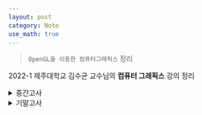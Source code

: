 ```yaml
---
layout: post
category: Note
use_math: true
---
```


> `OpenGL을 이용한 컴퓨터그래픽스` 정리

2022-1 제주대학교 김수균 교수님의 **컴퓨터 그래픽스** 강의 정리

<details>
<summary>중간고사</summary>
<div markdown="1">

## 컴퓨터 그래픽스 시스템

- 입력 -> Processor(CPU) -> Graphics Processor(GPU) -> Frame Buffer -> 모니터
- **이미지**: 2차원 이미지를 효과적으로 표현
- **모델링**: 가상 3차원 물체를 효과적으로 표현
- **렌더링**: 3차원 모델에서 2차원 이미지로 사진과 같이 사실적으로 표현
- **애니메이션**: 시간에 따른 움직임으로 자연스럽게 표현

## 필셀과 프레임 버퍼

- 래스터 방식: 그래픽스 시스엠 안에서 픽셀의 배열, 즉 래스터로 생성됨
- 각 픽셀은 영상의 한 위치나 작은 영역에 대응
- 픽셀은 Frame Buffer라고 부르는 메모리의 한 부분에 집단으로 저장

## 해상도

- 프레임 버퍼의 픽셀 수가 우리들이 볼 수 있는 영상의 상세함을 결정
- 각 픽셀의 비트 수로 정의되는 프레임 버퍼의 깊이. 즉, 정밀도가 주어진 시스템이 얼마나 많은 색을 표현할 수 있는지 결정함

## 래스터화 혹은 주사변화

- 응용 프로그램에 의하여 픽셀에 관한 정보를 처리하여 프레임 버퍼에 저장시키는 것

## OpenGL의 특징

- 그래픽스 하드웨어에 대한 소프트웨어 인터페이스
- 플랫폼에 독립적
- 다양한 그래픽스 기능을 지원하여 응용 소프트웨어 개발 용이
- OpenGL 가속 하드웨어는 셰이딩 언어를 하드웨어적으로 가속하는 기능 제공

## 그래픽스 파이프라인

- PC 메모리에 있는 프로그램과 데이터
- 그래픽스 파이프라인 구조
  - 정점 처리
  - 클리핑과 기본요소로 조립(선분, 다각형, 곡선과 곡면)
  - 래스터화
  - 단편 처리
- 응용프로그램 -> 정점 처리 -> 클리핑과 기본요소로 조립 -> 래스터화 -> 단편 처리 -> 디스플레이

## 윈도우 GDI

- 그래픽의 출력 담당
- 프린터에 프린트하는 기능도 담당

## 창 800x600변환

```c++
BOOL InitInstance(HINSTANCE hInstance, int nCmdShow){
HWND hWnd = CreateWindowW(szWindowClass, szTitle, WS_OVERLAPPEDWINDOW,
      CW_USEDEFAULT, 0, 800, 600, nullptr, nullptr, hInstance, nullptr);
}
```

## 유효화

- 윈도우의 클리아언트 영역을 훼손하면, 윈도우는 WM_PAINT 메시지를 응용 프로그램으로 보냄
- 프로그램은 윈도우에게 그 메시지를 받아서 처리했다는 것을 알려야 함
- 윈도우에게 알리는 과정을 사각형을 유효화 한다고 함

## WM_PAINT

### BeginPaint() ... EndPaint()

- 장점: 자동으로 유효화 수행
- 단점: 무효사각형을 나타내는 rcPaint 속성을 가지고 있으며, 윈도우의 클리핑 영역 외부에는 어떤 것도 그릴 수 없음
  - 그리고 싶다면 rcPaint를 다시 정의해야 함

### GetDC() ... ReleaseDC()

- 장점: 클리핑 사각형을 전체 클라이언트 영역이 됨. 따라서 클라이언트 영역을 그리기 위해 매번 무효 사각형을 정의할 필요가 없음
- 단점: 무효 사각형을 유효화하기 위해 직접 ValidateRect()를 호출
  - 윈도우는 유효화가 이루어지지 않으면 계속 WM_PAINT 메시지를 보냄

## 무효사각형(Invalid Rectangle)

- 다시 그릴 필요가 없는 유일한 영역
- InvalidateRect()함수는 클라이언트 영역의 임의의 부분만 그림

```c++
case WM_SIZE:
        GetClientRect(hWnd, &clientRect);
        Resize(clientRect.right, clientRect.bottom);
        InvalidateRect(hWnd, NULL, false);
        //(무효화할 윈도우 핸들/ 무효화할 사각형 영역 포인터/BeginPaint()를 위해 플래그 지움)

        break;
```

## ValidateRect 역할

- InvalidateRect의 반대
- 무효화된 영역을 유효화시켜 WM_PAINT 메시지가 발생하는 것을 막는데 사용함
- WM_PAINT에서 BeginPaint 함수를 사용하지 않으면 WM_PAINT 메시지가 계속 발생하여 무의미하게 CPU를 사용하는 문제가 발생
  - ValidateRect을 이용해 해결함

## bSetupPixelFormat()

- OpenGL에서 사용하기 위하여 GDI에서 제공하는 화소형식을 적절히 지정해야 함

```c++
bool bSetupPixelFormat(HDC hdc)
{
    PIXELFORMATDESCRIPTOR pfd;
    int pixelformat;

    pfd.nSize = sizeof(PIXELFORMATDESCRIPTOR);
    pfd.nVersion = 1;
    pfd.dwFlags = PFD_DRAW_TO_WINDOW | PFD_SUPPORT_OPENGL | PFD_DOUBLEBUFFER;
    pfd.dwLayerMask = PFD_MAIN_PLANE;
    pfd.iPixelType = PFD_TYPE_RGBA;
    pfd.cColorBits = 24;
    pfd.cDepthBits = 16;
    pfd.cAccumBits = 0;
    pfd.cStencilBits = 0;

    if ((pixelformat = ChoosePixelFormat(hdc, &pfd)) == 0) {
        MessageBox(NULL, "ChoosePixelFormat() failed!!!", "Error", MB_OK | MB_ICONERROR);
        return false;
    }

    if (SetPixelFormat(hdc, pixelformat, &pfd) == false) {
        MessageBox(NULL, "SetPixelFormat() failed!!!", "Error", MB_OK | MB_ICONERROR);
        return false;
    }

    return true;
}
```

## The Window Procedure

```c++
//
//  함수: WndProc(HWND, UINT, WPARAM, LPARAM)
//
//  용도: 주 창의 메시지를 처리합니다.
//
//  WM_COMMAND  - 애플리케이션 메뉴를 처리합니다.
//  WM_PAINT    - 주 창을 그립니다.
//  WM_DESTROY  - 종료 메시지를 게시하고 반환합니다.
//
//
LRESULT CALLBACK WndProc(HWND hWnd, UINT message, WPARAM wParam, LPARAM lParam)
{
    RECT clientRect;
    switch (message)
    {
    case WM_CREATE:
        // Initialize for the OpenGL rendering
        hDeviceContext = GetDC(hWnd);
        if (!bSetupPixelFormat(hDeviceContext)) {
            MessageBox(hWnd, "Error in setting up pixel format for OpenGL", "Error", MB_OK | MB_ICONERROR);
            DestroyWindow(hWnd);
        }
        hRenderingContext = wglCreateContext(hDeviceContext);
        wglMakeCurrent(hDeviceContext, hRenderingContext);
        break;

    case WM_SIZE:
        GetClientRect(hWnd, &clientRect);
        Resize(clientRect.right, clientRect.bottom);
        InvalidateRect(hWnd, NULL, false);

        break;
        /*
    case WM_COMMAND:
        {
            int wmId = LOWORD(wParam);
            // 메뉴 선택을 구문 분석합니다:
            switch (wmId)
            {
            case IDM_ABOUT:
                DialogBox(hInst, MAKEINTRESOURCE(IDD_ABOUTBOX), hWnd, About);
                break;
            case IDM_EXIT:
                DestroyWindow(hWnd);
                break;
            default:
                return DefWindowProc(hWnd, message, wParam, lParam);
            }
        }
        break;
        */
    case WM_PAINT:
    {
        DrawScene(hDeviceContext);
        ValidateRect(hWnd, NULL);

        /*
            PAINTSTRUCT ps;
            HDC hdc = BeginPaint(hWnd, &ps);
            // TODO: 여기에 hdc를 사용하는 그리기 코드를 추가합니다...
            EndPaint(hWnd, &ps);
            */
    }
    break;
    case WM_DESTROY:
        // Destroy all about OpenGL
        if (hRenderingContext)
            wglDeleteContext(hRenderingContext);
        if (hDeviceContext)
            ReleaseDC(hWnd, hDeviceContext);
        PostQuitMessage(0);
        break;
    default:
        return DefWindowProc(hWnd, message, wParam, lParam);
    }
    return 0;
}
```

## 가상 키 사용

```c++
case WM_KEYDOWN:
            switch (wParam)
            {
                case VK_LEFT:
                    // Process the LEFT ARROW key.
                    break;
                case VK_RIGHT:
                    // Process the RIGHT ARROW key.
                    break;
                case VK_UP:
                    // Process the UP ARROW key.
                    break;
                case VK_DOWN:
                    // Process the DOWN ARROW key.
                    break;
                // Process other non-character keystrokes.
                default:
                    break;
            }
```

## 속성

- 기하학적 primitve를 렌더링하는 방법을 결정하는 속성(물체들의 외형)
  - 컬러(points, lines, polygons)
  - 사이즈와 너비(points, lines)
  - 스티플 패턴(lines, polygons)
  - 폴리곤 모드(Polygon mode)

![example](https://math.hws.edu/eck/cs424/notes2013/images/06/gl-primitives.png){:.ioda}

## POLYGON

- Loop로 닫혀 있지만, 내부가 있는 물체

```c++
glColor3f(1.0f, 0.0f, 0.0f);
glBegin(GL_POLYGON);
    glVertex2f(0, 0);
    glVertex2f(0, 100);
    glVertex2f(100, 100);
    glVertex2f(100, 0);
glEnd();
```

## POINTS

```c++
glPointSize(5.0f)
glBegin(GL_POINTS);
    glColor3f(1.0f, 0.0f, 0.0f);
    glVertex2f(100, 100);
    glColor3f(1.0f, 0.0f, 0.0f);
    glVertex2f(100, 200);
    glColor3f(1.0f, 0.0f, 0.0f);
    glVertex2f(200, 200);
    glColor3f(1.0f, 0.0f, 0.0f);
    glVertex2f(200, 100);
glEnd(); // 점 4개 출력
```

## LINES

```c++
glLineWidth(5.0f)
glBegin(GL_LINES);
    glColor3f(1.0f, 0.0f, 0.0f);
    glVertex2f(100, 100);
    glColor3f(0.0f, 1.0f, 0.0f);
    glVertex2f(100, 200);
    glColor3f(0.0f, 0.0f, 1.0f);
    glVertex2f(200, 200);
    glColor3f(0.0f, 0.0f, 0.0f);
    glVertex2f(200, 100);
glEnd(); // 그라데이션 색상의 선 2개 출력
```

## LINE STRIP

```c++
glLineWidth(5.0f)
glBegin(GL_LINE_STRIP);
    glColor3f(1.0f, 0.0f, 0.0f);
    glVertex2f(100, 100);
    glColor3f(0.0f, 1.0f, 0.0f);
    glVertex2f(100, 200);
    glColor3f(0.0f, 0.0f, 1.0f);
    glVertex2f(200, 200);
    glColor3f(0.0f, 0.0f, 0.0f);
    glVertex2f(200, 100);
glEnd(); // 그라데이션 색상의 ㄷ 오른쪽으로 돌린 모양 출력
```

## LINE LOOP

```c++
glLineWidth(5.0f)
glBegin(GL_LINE_LOOP);
    glColor3f(1.0f, 0.0f, 0.0f);
    glVertex2f(100, 100);
    glColor3f(0.0f, 1.0f, 0.0f);
    glVertex2f(100, 200);
    glColor3f(0.0f, 0.0f, 1.0f);
    glVertex2f(200, 200);
    glColor3f(0.0f, 0.0f, 0.0f);
    glVertex2f(200, 100);
glEnd(); // 그라데이션 색상의 ㅁ 출력
```

## LINE STIPPLE

```c++
glEnable(GL_LINE_STIPPLE);
glLineWidth(5.0f)
glLineStipple(3, 0xcccc)
glBegin(GL_LINE_LOOP);
    glColor3f(1.0f, 0.0f, 0.0f);
    glVertex2f(100, 100);
    glColor3f(0.0f, 1.0f, 0.0f);
    glVertex2f(100, 200);
    glColor3f(0.0f, 0.0f, 1.0f);
    glVertex2f(200, 200);
    glColor3f(0.0f, 0.0f, 0.0f);
    glVertex2f(200, 100);
glEnd();
glDisable(GL_LINE_STIPPLE) // 펀칭되어있는 ㅁ 출력
```

## 연습문제

```c++
glColor3f(0.0f, 0.0f, 0.0f);
   glLineStipple(3, 0x1C47);
   glLineWidth(5);
      glEnable(GL_LINE_STIPPLE);
      glBegin(GL_LINES);
        glVertex2f(100, 200);
        glVertex2f(200, 200);
      glEnd();
      glDisable(GL_LINE_STIPPLE);
```

## TRIANGLES

```c++
glBegin(GL_TRIANGLES);
    glColor3f(1.0f, 0.0f, 0.0f);
    glVertex2f(100, 100);
    glColor3f(0.0f, 1.0f, 0.0f);
    glVertex2f(100, 200);
    glColor3f(0.0f, 0.0f, 1.0f);
    glVertex2f(200, 200);
    glColor3f(0.0f, 0.0f, 0.0f);
    glVertex2f(200, 100);
glEnd(); // 그라데이션 색상의 삼각형 출력
```

## TRIANGLES STRIP

```c++
glBegin(GL_TRIANGLE_STRIP);
    glColor3f(1.0f, 0.0f, 0.0f);
    glVertex2f(100, 100);
    glColor3f(0.0f, 1.0f, 0.0f);
    glVertex2f(100, 200);
    glColor3f(0.0f, 0.0f, 1.0f);
    glVertex2f(200, 200);
    glColor3f(0.0f, 0.0f, 0.0f);
    glVertex2f(200, 100);
glEnd(); // 그라데이션 색상의 삼각형 2개 출력
```

처음 세 개 정점으로 삼각형을 그린 뒤, 정점이 추가 될 떄마다 삼각형을 직전 두 개 정점과 연결하여 삼각형 추가

## TRIANGLES FAN

```c++
glBegin(GL_TRIANGLE_FAN);
    glColor3f(1.0f, 0.0f, 0.0f);
    glVertex2f(100, 100);
    glColor3f(0.0f, 1.0f, 0.0f);
    glVertex2f(100, 200);
    glColor3f(0.0f, 0.0f, 1.0f);
    glVertex2f(200, 200);
    glColor3f(0.0f, 0.0f, 0.0f);
    glVertex2f(200, 100);
glEnd(); // 그라데이션 색상의 사각형 출력
```

## Attribute

## OpenGL 카메라

- -z 방향을 가리키는 세계공간의 원점에 카메라를 배치함
- 기본 관측 공간: 한 변의 길이가 2인 원점 중앙에 있는 상자
- 지역좌표(모델좌표): 피사체
- 세계좌표(월드좌표): 무엇을 기준으로 이동, 회전할까
- 쉐이딩: 피사체들이 입거나 가지고 있는 색

```c++
gluLookAt(viewer[0], viewer[1], viewer[2], 0.0, 0.0, 0.0, 0.0, 1.0, 0.0);
glRotatef(theta, 1.0f, 0.0f, 0.0f);
///
gluLookAt(2.0, 2.0, 2.0, 0.0, 0.0, 0.0, 0.0, 1.0, 0.0); // 3차원으로 만들어 줌
``
```

## OpenGL에서 초기 카메라

- 객체 프레임의 원점에 놓임
- -z축의 음수방향을 향함
- 직교관측으로 설정됨
- 기본 투영면은 z=0인 면이고, 투영방향은 z축과 나란한다

## 관측(Viewing)

- 투영 행렬에 의해 수행된다.
- 먼저, 행렬 모드를 설정 -> 단위 행렬 -> 투영 행렬
- 관측의 기본 요소
  - 객체: 영상생성 과정이나 관측자와 관계없이 공간에 존재
  - 관측자: 물체의 영상을 형성하는 것
  - 투영선
  - 투영면
- 투영 중심
  - COP가 유한한 경우: 투시 관측
  - COP가 무한한 경우: 평행 관측

## 뷰포트(Viewports)

- 디스플레이 윈도우의 직사각형 영역
- 뷰 사각형과 윈도우 사각형의 종횡비가 일치하지 않아, 왜곡현상 발생 가능

## 종횡비 유지

```c++
void Resize(int width, int height)
{
    glMatrixMode(GL_PROJECTION);
    glLoadIdentity();

    glViewport(0, 0, width, height);

    if (width <= height)
        glOrtho(-2.0, 2.0, -2.0 * (GLfloat)height / (GLfloat)width,
            2.0 * (GLfloat)height / (GLfloat)width, 1.0, 10.0);

    else
        glOrtho(-2.0 * (GLfloat)width / (GLfloat)height,
            2.0 * (GLfloat)width / (GLfloat)height, -2.0, 2.0, 1.0, 10.0);

    return;

}
```

## 투영

- 3차원 객체가 2차원 객체로 변환되는 과정
- 모델 좌표계, 전역 죄표계, 시점 좌표계를 순차적으로 거친 다각형 정점 좌표를 2차원 투영면에 사상시키는 과정
- 시선: 물체 곳곳을 향함
- 시선: 초점을 향함
- 관찰자 위치: 투영 중심 = 시점 좌표계 원점
- 투시 투영: glFrustum, gluPerspective(시야각 y축)
- 직교 투영: glOrtho
- 축측 세 각이 모두 같으면 등각 투영, 두 각이 같으면 이각 투영, 모두 다르면 삼각 투상

## 클리핑

- 투영은 보이는 범위를 제한하기도 한다. 3차원 공간에 그려진 물체라고 해서 모두 다 보여야 하는 것은 아니며 그 중 필요한 범위를 설정하여 일부만 표시한다. 보이는 영역을 잘라내는 것을 클리핑

## 평행 투영

- 시점이 물체로부터 무한대의 거리에 있다고 간주
  - 투영선이 평행
  - 원래 물체의 평행선은 투영 후에도 평행
  - 시점과의 거리에 무관하게 같은 길이의 물체는 같은 길이로 투영

## 직교 투영

- 투영선이 반드시 투영면과 직교

```c++
glMatrixMode(GL_PROJECTION);
glLoadIdentity( );
glOrtho(left, right, bottom, top, near, far);
// near < far, 양수 음수 모두 가능
```

```c++
if (width <= height)
        glOrtho(-2.0, 2.0, -2.0 * (GLfloat)height / (GLfloat)width,
            2.0 * (GLfloat)height / (GLfloat)width, 1.0, 10.0);

    else
        glOrtho(-2.0 * (GLfloat)width / (GLfloat)height,
            2.0 * (GLfloat)width / (GLfloat)height, -2.0, 2.0, 1.0, 10.0);
```

## 다중 관측 직교 투영

- 여러 개의 투영면을 만드는데, 각각은 객체의 주면 중 하나와 평행하다.
- 일반적으로 세 개의 관측(전면, 상면, 우측면 등)을 표시한다.
- 거리와 각이 모두 보존되고 거리와 모양의 왜곡이 없음

## 축측 투영

- 투영선은 투영면에 수직이지만, 투영면은 객체에 대한 어떠한 방향에도 존재할 수 있다.
  - **등축 투영**: 만일 투영면이 삼각형 객체의 모서리에서 만나는 세 개의 주면에 대해서 대칭으로 놓여짐
  - **이축 투영**: 투영면이 두 개의 주면이 대칭되도록 놓여짐
  - **삼축 투영**: 일반적인 경우

## 경사 투영

- 투영면에 평행한 면들에 대해서만 각이 유지됨

## 투시 투영

- 투영면에서 멀리 떨어져 있는 객체는 작게, 가까운 거리에 있는 객체는 상대적으로 크게 투영
  - 시점이 물체로부터 유한한 거리가에 있다고 간주
  - 투영선이 시점에서 출발하여 방사선 모양으로 퍼져감
  - 카메라나 사람의 눈이 물체를 포착하는 방법

```c++
glMatrixMode(GL_PROJECTION);
glLoadIdentity( );
glFrustum(left, right, bottom, top, near, far);
// near과 far은 항상 양수!!
```

```c++
if (width <= height)
        glFrustum(-2.0, 2.0, -2.0 * (GLfloat)height / (GLfloat)width,
            2.0 * (GLfloat)height / (GLfloat)width, 1.0, 10.0);

    else
        glFrustum(-2.0 * (GLfloat)width / (GLfloat)height,
            2.0 * (GLfloat)width / (GLfloat)height, -2.0, 2.0, 1.0, 10.0);
```

```c++
glMatrixMode(GL_PROJECTION);
glLoadIdentity( );
gluPerspective(fovy, aspect, near, far);
// fovy: y축 방향으로 시야각
// 종횡비 = width / height
```

```c++
gluPerspective(90, (GLdouble)width / (GLdouble)height, 1.0, 10.0);
```

## 원근감

- 동일한 크기의 물체라도 시점으로부터 멀리 있는 것은 작게 보이고 가까운 것은 크게 보임
- 일점, 이점, 삼점 투시 관측의 차이는 객체의 세가지 주 방향 가운데 얼마나 많은 방향이 투영면에 평행한 가에 있음
- 삼점 투시의 겨웅 세 개의 주 방향에 평행한 모든 직선들은 세 개의 소실점에서 만남

## 소실점

- 투시 투영 결과 평행선이 만나는 점

## 투시투영변환

- 직선->직선 / 평면->평면
- 물체 정점간의 거리에 대한 축소율이 달라짐

## 등축

- 3차원 물체를 평면 상에 표현하기 위한 방법의 일종으로 x, y, z세 좌표푹이 서로 이루는 각도가 모두 같거나 120도를 이루는 특성

## 시야각

- 카메라의 시야각 안에 들어오는 물체만 이미지로 나타남

## 뷰 볼륨

- 장면으로 잘라내는 공간
- frustum - 잘려진 피라미드

## 그림자 폴리곤

- 과정을 (x1, y1, z1)에 위치
- (-x1, -y1, -z1)만큼 평행 이동
- 원점 중심으로 투시 투영
- 다시 (x1, y1, z1)만큼 평행 이동

```c++
//shadow Polygon 변수 추가
GLfloat light_pos[3] = { -1.0f, 10.0f, -1.0f };
void Quad_NC(int a, int b, int c, int d);
```

```c++
GLfloat m[16];
    for (int i = 0; i < 16; i++) m[i] = 0.0f;
    m[0] = m[5] = m[10] = 1.0f;
    m[7] = -1.0f / light_pos[1];

    glPushMatrix();
    glTranslatef(0.0f, -1.5f, 0.0f);
    glTranslatef(light_pos[0], light_pos[1], light_pos[2]);
    glMultMatrixf(m);
    glTranslatef(-light_pos[0], -light_pos[1], -light_pos[2]);


    glColor3f(0.5f, 0.5f, 0.5f);
    glBegin(GL_QUADS);
    Quad_NC(0, 3, 2, 1);
    Quad_NC(1, 2, 6, 5);
    Quad_NC(2, 3, 7, 6);
    Quad_NC(3, 0, 4, 7);
    Quad_NC(4, 5, 6, 7);
    Quad_NC(5, 4, 0, 1);
    glEnd();
    glPopMatrix();
```

</div>
</details>

<details>
<summary>기말고사</summary>
<div markdown="1">

## Basic Elements

보다 정교한 물체를 만들 수 이쓴 최소 기본 요소 조합

- Points : 공간에서의 위치
- Scalars : 두 점 사이의 거리를 측정
- Vectors : 크기와 방향이 있는 모든 양

## 변환

한 점 또는 벡터를 다른 점 또는 벡터로 매핑 시키는 것

## 이동

객체를 구성하는 각 점을 동일한 양만큼 이동

## 회전

주어진 회전축과 기준점에 대해 반시계 방향으로 회전

## 신축(확대/축소)

원점을 기준으로 크기 인자만큼 물체의 크기를 늘이거나 또는 줄임

- uniform : 각 축 방향으로 동일한 비율로 신축
- 필요한 요소: 기준점, 방향, 크기
- 반사: 신축의 크기가 음수

## 좌표계

- 직교 좌표계 : 2차원에서 어떤 위치를 나타낼 때 사용 -> 회전 표시 안됨
- 극좌표계 : 2차원에서 임의의 점을 r과 θ 로 표시 (r, θ)
  - 각도: 동일한 기점을 갖는 두 개의 반직선이 벌어지는 정도
  - 라디안: 점선으로 나타낸 두 반직선 사이의 곡선 부분의 길이는 두 반직선 사이를 라디안으로 나타낸 각도임
  - 회전의 필요한 요소
    - 기준점(고정점): 회전에 의해 위치가 변하지 않는 점
    - 회전각 : 양수(오른손 좌표계에서는 반시계 방향)
    - 3D에서 회전축 : 회전에 의해 축 위에 있는 점들의 위치는 변하지 않음
- 등차좌표계
  - frame : 기저벡터와 참조점(원점)을 포함하는 것
  - Homogeneous coordinates
    - Hardware pipeline은 4차원 표현으로 작동함
    - For orthographic viewing, 벡터에 대해 w=0을 유지하고, 점에 대해 w=1을 유지함
    - For perspective viewing, 투시 분활이 필요함

## OpenGL에서 변환 행렬

- CTM : 모든 꼭지점에 적용될 행렬
  - 렌더링 파이프라인의 일부
  - 행렬 모드: Model-view와 projection 행렬
    ![same](./image/same.jpg)

## OpenGL에서 변환 행렬 - 예제

- 필요한 요소
  - 기준점: (4,5,6)
  - 회전 각: 45도
  - 회전축: 원점에서 점(1,2,3)을 지나는 벡터

```C++
glMatrixMode(GL_MODELVIWE);
glLoadIdentity( );
glTranslatef(4.0, 5.0, 6.0);
glRotatef(45.0, 1.0, 2.0, 3.0);
glTranslatef(-4.0, -5.0, -6.0);
```

```c++
float theta[3] = { 0.0f, 0.0f, 0.0f };
int axis = 1;
void display(void){
    glClearColor(1.0f, 1.0f, 1.0f, 1.0f);
    glClear(GL_COLOR_BUFFER_BIT | GL_DEPTH_BUFFER_BIT);
    glMatrixMode(GL_MODELVIEW);
    glLoadIdentity();
    glRotatef(theta[0], 1.0, 0.0, 0.0);
    glRotatef(theta[1], 0.0, 1.0, 0.0);
    glRotatef(theta[2], 0.0, 0.0, 1.0);
    colorcube();
    SwapBuffers();
}
```

## 사원수

애니메이션의 부드러운 회전을 구현하기 위해 오힐러 회전 행렬을 대신 사용되는 복소수로서, 하나의 실수부와 세 개의 허수부를 갖는 수를 무엇이라 부르는가

## 사원수와 3D 회전

- 문제점
  - 3차원에서는 원점을 중심으로 회전을 지정하기 위해서는 벡터값인 회전축 방향과 스칼라 값인 회전각 모두를 지정해야하기 때문에 매우 복잡함
- 해결책 : 사원수를 이용해서 해결 가능

## 로봇팔 예제

```c++
void DrawScene(HDC MyDC)
{
    glEnable(GL_DEPTH_TEST);

    glClearColor(1.0f, 1.0f, 1.0f, 1.0f);
    glClear(GL_COLOR_BUFFER_BIT | GL_DEPTH_BUFFER_BIT );
    glMatrixMode(GL_MODELVIEW);
    glLoadIdentity();

    gluLookAt(2.0f, 2.0f, 2.0f, 0.0f, 0.0f, 0.0f, 0.0f, 1.0f, 0.0f);

    //행렬 직접 설정 ------------
    // math.h 헤더 사용
    //GLfloat m[16];
    //for (int i = 0; i < 16; i++) m[i] = 0.0f;
    //m[0] = m[5] = m[10] = m[15] = 1.0f;
    //m[4] = 1.0f / tanf(60 / 180.f * 3.14159265);
    //glMultMatrixf(m);
    //------------------------------
    //glPushMatrix();
    //glTranslatef(0.0f, -1.0f, 0.0f);
    //
    //glColor3f(1.0f, 0.0f, 0.0f);
    //glutWireTetrahedron();
    //glPopMatrix();
    //glTranslatef(0.0f, 1.0f, 0.0f);
    //
    //glColor3f(0.0f, 1.0f, 0.0f);
    //glutWireCube(0.5);

    //회전을 위해 glRotatef을 추가, 팔 각각에 모두 추가
    glTranslatef(0.0f, -1.0f, 0.0f);
    glRotatef(baseAngle, 0.0f, 1.0f, 0.0f);
    BaseArm();
    glRotatef(lowAngle, 0.0f, 0.0f, 1.0f);
    glTranslatef(0.0f, 0.4f, 0.0f);

    LowerArm();
    glTranslatef(0.0f, 1.0f, 0.0f);
    glRotatef(upperAngle, 1.0f, 0.0f, 0.0f);

    UpperArm();
    SwapBuffers(MyDC);
    return;
}

void BaseArm(void)
{
    glPushMatrix();
    glColor3f(1.0f, 0.0f, 0.0f);
    glRotatef(-90.0f, 1.0f, 0.0f, 0.0f);
    gluCylinder(p0bj, 0.5, 0.5, 0.3, 20, 1);
    glPopMatrix();

    return;
}

void LowerArm(void)
{
    glPushMatrix();
    glColor3f(0.0f, 1.0f, 0.0f);
    glTranslatef(0.0f, 0.5f, 0.0f);
    glScalef(0.2f, 1.0f, 0.2f);
    glutWireCube(1.0);
    glPopMatrix();

    return;
}

void UpperArm(void)
{
    glPushMatrix();
    glColor3f(0.0f, 0.0f, 1.0f);
    glTranslatef(0.0f, 0.4f, 0.0f);
    glScalef(0.2f, 0.8f, 0.2f);
    glutWireCube(1.0);
    glPopMatrix();

    return;
}
```

## GL의 모델변환

- 후위 곱셈
  - 세계 좌표계를 기준으로 하는 모델 좌표계의 변환

## glPushMatrix() and glPopMatrix()

변환 수행 후 실행 전과 동일한 상태로 복귀

## 렌더링

- 각 필셀에 채워질 색상을 정하는 과정
- 빛과 반사되는 면 사이에 발생하는 여러 종류의 상호작용에 의해 색상 결정

## 음영 = 그늘

## 조명의 종류

- 주변광 : 균일하게 비추어지는 조명
  - 과정이 반복되면서 광원의 위치 및 수와는 상관없이 어느 정도 균일한 조명이 됨
  - 주변 조명에 의한 산란 반사
- 점 광원 : 모든 방향으로 동일한 양의 빛을 방출
  - GL_CONSTANT_ATTENUATION (default: 1)
  - GL_LINEAR_ATTENUATION (default: 0)
  - GL_QUADRATIC_ATTENUATION (default: 0)
- 원거리 광원 방향성광원 : 무한한 거리이ㅔ 있는 점 광원 -> 벡터가 변하지 않음
  - 거리에 따른 감쇄 현상 없음
  - GL_POSITION, GL_DIFFUSE, GL_SPECULAR, GL_AMBIENT
- 스포트 광원 : 방향과 범위 각을 갖는 점 광원
  - 감쇄현상, 중앙에 집중되고 주변으로 갈수록 줄어듦
  - GL_SPOT_DIRECTION, GL_SPOT_CUTOFF, GL_SPOT_EXPONENT
- Glfloat position(x, y, z, a)
  - a = 0 : 무한대의 위치에 놓음
  - a = 1 : 지정된 좌표에 위치

## 표면의 성질

- 산란반사 : 반사되는 빛을 모든 방향으로 보냄
  - 빛의 반사량: 입사 광선의 각도에 따라 달라짐, 코사인 법칙
- 거울반사 : 반사되는 빛을 일정 방향의 범위 각 안으로 보냄

  - 빛의 반사량 : 입사 광선과 시점(카메라) 사이의 각에 따라 달라짐
    ![spec](./image/specsd.jpg)
  - Phong model: Shininess 계수
    - 100 < < 200 : 광택이 많은 표면
    - 1 ≤ < 100 : 광택이 없는 표면

- 투과: 굴절
  ![refl](./image/refl.jpg)

## 예제

```c++
void DrawScene(HDC MyDC)
{
    glEnable(GL_DEPTH_TEST);

    glClearColor(1.0f, 1.0f, 1.0f, 1.0f);
    glClear(GL_COLOR_BUFFER_BIT | GL_DEPTH_BUFFER_BIT );
    glMatrixMode(GL_MODELVIEW);
    glLoadIdentity();

    gluLookAt(2.0f, 2.0f, 2.0f, 0.0f, 0.0f, 0.0f, 0.0f, 1.0f, 0.0f);
    glEnable(GL_LIGHTING);
    glEnable(GL_LIGHT0);

    //GLfloat position0[] = { 2.0f, 0.0f, 0.0f, 1.0f };
    //GLfloat diffuse0[] = { 1.0f, 0.0f, 0.0f, 1.0f };
    //GLfloat specular0[] = { 1.0f, 1.0f, 1.0f, 1.0f };
    //GLfloat ambient0[] = { 0.1f, 0.1f, 0.1f, 0.1f };
    //
    //glLightfv(GL_LIGHT0, GL_POSITION, position0);
    //glLightfv(GL_LIGHT0, GL_DIFFUSE, diffuse0);
    //glLightfv(GL_LIGHT0, GL_SPECULAR, specular0);
    //glLightfv(GL_LIGHT0, GL_AMBIENT, ambient0);
    //
    ////감쇄현상
    ////glLightf(GL_LIGHT0, GL_CONSTANT_ATTENUATION, 2.0f);
    ////glLightf(GL_LIGHT0, GL_LINEAR_ATTENUATION, 0.2f);
    ////glLightf(GL_LIGHT0, GL_QUADRATIC_ATTENUATION, 0.1f);
    //
    ////스포트라이트
    //GLfloat direction0[] = { -1.0f, 0.5f, 0.0f };
    //glLightfv(GL_LIGHT0, GL_SPOT_DIRECTION, direction0);
    //glLightf(GL_LIGHT0, GL_SPOT_CUTOFF, 30.0f);
    //glLightf(GL_LIGHT0, GL_SPOT_EXPONENT, 20.0f);
    //
    ////조명 추가
    //glEnable(GL_LIGHT1);
    //
    //GLfloat position1[] = { 0.0f, 1.0f, 0.0f, 0.0f };
    //GLfloat diffuse1[] = { 0.0f, 0.0f, 1.0f, 1.0f }; //난반사
    //GLfloat specular1[] = { 1.0f, 1.0f, 1.0f, 1.0f };
    //GLfloat ambient1[] = { 0.1f, 0.1f, 0.1f, 0.1f };
    //
    //glLightfv(GL_LIGHT1, GL_POSITION, position1);
    //glLightfv(GL_LIGHT1, GL_DIFFUSE, diffuse1);
    //glLightfv(GL_LIGHT1, GL_SPECULAR, specular1);
    //glLightfv(GL_LIGHT1, GL_AMBIENT, ambient1);
    //
    //glMultMatrixd(trball.rMat);
    //
    //glColor3f(1.0f, 0.0f, 0.0f);
    ////glutWireTeapot(1.0);
    //glutSolidTeapot(1.0);

    if (PS) {
        DireactionalLight(PS);
    }
    else if (DS) {
        PointLight(DS);
    }
    else if (SS) {
        SpotLight(SS);
    }
    else if (MS) {
        MultipleLight(MS);
    }
    glMultMatrixd(trball.rMat);
    glColor3f(1.0f, 0.0f, 0.0f);
    glutSolidTeapot(1.0);
    // glutWireTeapot(1.0);


    SwapBuffers(MyDC);

    return;
}
void DireactionalLight(bool DS)
{
    if (DS)
    {
        GLfloat position0[] = { 0.0f, 1.0f, 0.0f, 0.0f };
        GLfloat diffuse0[] = { 0.0f, 0.0f, 1.0f, 1.0f };
        GLfloat specular0[] = { 1.0f, 1.0f, 1.0f, 1.0f };
        GLfloat ambient0[] = { 0.1f, 0.1f, 0.1f, 0.1f };

        glLightfv(GL_LIGHT0, GL_POSITION, position0);
        glLightfv(GL_LIGHT0, GL_DIFFUSE, diffuse0);
        glLightfv(GL_LIGHT0, GL_SPECULAR, specular0);
        glLightfv(GL_LIGHT0, GL_AMBIENT, ambient0);
    }
}
void PointLight(bool PS)
{
    if (PS)
    {
        GLfloat position0[] = { 2.0f, 0.0f, 0.0f, 1.0f };
        GLfloat diffuse0[] = { 1.0f, 0.0f, 0.0f, 1.0f };
        GLfloat specular0[] = { 1.0f, 1.0f, 1.0f, 1.0f };
        GLfloat ambient0[] = { 0.1f, 0.1f, 0.1f, 0.1f };

        glLightfv(GL_LIGHT0, GL_POSITION, position0);
        glLightfv(GL_LIGHT0, GL_DIFFUSE, diffuse0);
        glLightfv(GL_LIGHT0, GL_SPECULAR, specular0);
        glLightfv(GL_LIGHT0, GL_AMBIENT, ambient0);

        glLightf(GL_LIGHT0, GL_CONSTANT_ATTENUATION, 2.0f);
        glLightf(GL_LIGHT0, GL_LINEAR_ATTENUATION, 0.2f);
        glLightf(GL_LIGHT0, GL_QUADRATIC_ATTENUATION, 0.1f);
    }

}
void SpotLight(bool SS)
{
    if (SS)
    {
        GLfloat position0[] = { 0.0f, 0.0f, 2.0f, 1.0f };
        GLfloat diffuse0[] = { 0.0f, 1.0f, 0.0f, 1.0f };
        GLfloat specular0[] = { 1.0f, 1.0f, 1.0f, 1.0f };
        GLfloat ambient0[] = { 0.1f, 0.1f, 0.1f, 0.1f };

        glLightfv(GL_LIGHT0, GL_POSITION, position0);
        glLightfv(GL_LIGHT0, GL_DIFFUSE, diffuse0);
        glLightfv(GL_LIGHT0, GL_SPECULAR, specular0);
        glLightfv(GL_LIGHT0, GL_AMBIENT, ambient0);

        GLfloat directional0[] = { 0.0f, 0.0f, -1.0f };
        glLightfv(GL_LIGHT0, GL_SPOT_DIRECTION, directional0);
        glLightf(GL_LIGHT0, GL_SPOT_CUTOFF, 30.0f);
        glLightf(GL_LIGHT0, GL_SPOT_EXPONENT, 10.0f);
    }

}
void MultipleLight(bool MS) {

    if (MS)
    {
        glEnable(GL_LIGHT1);
        glEnable(GL_LIGHT2);
        GLfloat position0[] = { 0.0f, 1.0f, 0.0f, 0.0f };
        GLfloat diffuse0[] = { 0.0f, 0.0f, 1.0f, 1.0f };
        GLfloat specular0[] = { 1.0f, 1.0f, 1.0f, 1.0f };
        GLfloat ambient0[] = { 0.1f, 0.1f, 0.1f, 0.1f };

        glLightfv(GL_LIGHT0, GL_POSITION, position0);
        glLightfv(GL_LIGHT0, GL_DIFFUSE, diffuse0);
        glLightfv(GL_LIGHT0, GL_SPECULAR, specular0);
        glLightfv(GL_LIGHT0, GL_AMBIENT, ambient0);

        GLfloat position1[] = { 2.0f, 0.0f, 0.0f, 1.0f };
        GLfloat diffuse1[] = { 1.0f, 0.0f, 0.0f, 1.0f };
        GLfloat specular1[] = { 1.0f, 1.0f, 1.0f, 1.0f };
        GLfloat ambient1[] = { 0.1f, 0.1f, 0.1f, 0.1f };

        glLightfv(GL_LIGHT1, GL_POSITION, position1);
        glLightfv(GL_LIGHT1, GL_DIFFUSE, diffuse1);
        glLightfv(GL_LIGHT1, GL_SPECULAR, specular1);
        glLightfv(GL_LIGHT1, GL_AMBIENT, ambient1);

        glLightf(GL_LIGHT1, GL_CONSTANT_ATTENUATION, 2.0f);
        glLightf(GL_LIGHT1, GL_LINEAR_ATTENUATION, 0.2f);
        glLightf(GL_LIGHT1, GL_QUADRATIC_ATTENUATION, 0.1f);

        GLfloat position2[] = { 0.0f, 0.0f, 2.0f, 1.0f };
        GLfloat diffuse2[] = { 0.0f, 1.0f, 0.0f, 1.0f };
        GLfloat specular2[] = { 1.0f, 1.0f, 1.0f, 1.0f };
        GLfloat ambient2[] = { 0.1f, 0.1f, 0.1f, 0.1f };

        glLightfv(GL_LIGHT2, GL_POSITION, position2);
        glLightfv(GL_LIGHT2, GL_DIFFUSE, diffuse2);
        glLightfv(GL_LIGHT2, GL_SPECULAR, specular2);
        glLightfv(GL_LIGHT2, GL_AMBIENT, ambient2);

        GLfloat directional0[] = { 0.0f, 0.0f, -1.0f };
        glLightfv(GL_LIGHT2, GL_SPOT_DIRECTION, directional0);
        glLightf(GL_LIGHT2, GL_SPOT_CUTOFF, 30.0f);
        glLightf(GL_LIGHT2, GL_SPOT_EXPONENT, 20.0f);
    }

}

```

## 표면 렌더링

- 각 픽셀에 채워진 색상을 정하는 과정
- 지역적 렌더링, 전역적 렌더링

## 다각형 쉐이딩 기법

- 다각형 메쉬의 각 면을 렌더링
- 균일 쉐이딩, 그로우 쉐이딩, 퐁 쉐이딩

## 텍셀

텍스처 이미지는 프로세서 메모리에 배열로 저장될 때 그 배여의 요소

## 균일 쉐이딩

- 균일 쉐이딩 된 물체들은 다각형으로 구성된 것처럼 보임
- 각 면에 대해 한 번의 렌더링 방정식 계산
- 인간의 시각 시스템
  - 측면 금제
    - 망막의 신경 세포가 주위를 억제시키는 현상
    - 빛의 세기의 차이에 매우 예민함
  - 마하 밴드
    - 경계선 영역은 실제보다 더 밝게 인식됨
  - 이러한 현상을 피하기 위해 부드러운 쉐이딩 기술 필요

## 그로우 쉐이딩

- 각 꼭지점에 대해 한 번의 렌더링 방정식 계산 -> 선형 보간법
- 꼭지점의 법선 벡터 -> 이웃 면들의 법선 벡터의 평균
- 다각형 메쉬가 부드럽게 렌더링 됨

## 환경 매핑

렌더링 되고자 하는 객체의 주변 영상들을 텍스처로 매핑시킴으로써 표면에 주변을 반사하는 정반사의 특징을 잘 표현할 수 있는 텍스처 매핑 기술

## 범프 매핑

렌더링될 물체의 픽셀마다 표면 법선을 흔들어 높낮이가 있어 보이게 하는 컴퓨터 그래픽 기술 중 하나. 그 결과는 실제 물체의 표면과 매우 비슷해 보임

![shading](./image/shading.jpg)

## 퐁 쉐이딩

- 각 픽셀에 대해 한 번의 렌더링 방정식 계산 -> off-line
- 다각형 내의 한 점에서의 법선 벡터 계산

## 전역적 렌더링

- 전역 조명 모델 : 다른 물체면에서 반사되어 입사되는 빛까지 고려한 조명 모델
  - 전역적 효과
    - 그림자
    - 굴절
    - 물체 사이의 반사
  - 기법
    - 광선 추적법
- 지역 조명 모델 : 광원으로부터 직접 물체면으로 입사되는 빛 만을 고려한 모델
  - 지역적 조명 모델의 단점
    - 다른 물체의 의해 광원의 일부가 가려지는 현상을 표현 못함
    - 다른 물체들로부터 반사되어 받는 빛을 표현 못함

## 그림자

광원이 가려진 현상

## 광선 추적 트리

- 조명 계산을 이진 트리로 표현
  - 한쪽 가지 -> 반사
  - 다른 쪽 가지 -> 투과
  - 종료 -> 최대 값에 도달하거나 광원에 만나는 경우
- 픽셀 강도
  - 루트 노드에서 계산한 모든 강도들의 합
  - leaf 노드로부터 출발
  - 어떤 표면과도 교차하지 않는 경우, 배경의 강도를 취함

## Radiosity

- 목표
  - 물체 사이의 산란 반사와 그림자를 시뮬레이션
  - 건축물이나 실내 인테리어에 적합한 렌더링 방법
  - 모든 다각형을 광원으로 취급
- 장점
  - 그림자와 간접적인 산란 조명 효과를 물리적으로 잘 모델링 함
  - 시점에 독립적임 -> 시점이 변함에 따라 재계산 필요 없음

</div>
</details>
